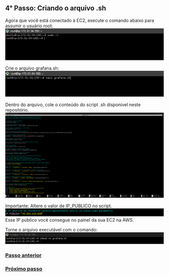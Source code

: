 ## 4° Passo: Criando o arquivo .sh

Agora que você está conectado à EC2, execute o comando abaixo para assumir o usuário root:
<br><img src="..\readme-assets\Criando arq sh pt1.png">

Crie o arquivo grafana.sh:
<br><img src="..\readme-assets\Criando arq sh pt2.png">

Dentro do arquivo, cole o conteúdo do script .sh disponível neste repositório.
<br><img src="..\readme-assets\Criando arq sh pt3.png">

Importante: Altere o valor de IP_PUBLICO no script.
<br><img src="..\readme-assets\Criando arq sh pt4.png">
Esse IP público você consegue no painel da sua EC2 na AWS.

Torne o arquivo executável com o comando:
<br><img src="..\readme-assets\Criando arq sh pt5.png">

### <a href="\3° Passo - Acessando a EC2 via Terminal.md" target="_blank">Passo anterior</a>
### <a href="\5° Passo - Executando o arquivo .sh e acessando o Grafana.md" target="_blank">Próximo passo</a>